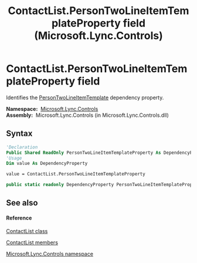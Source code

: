﻿---
title: ContactList.PersonTwoLineItemTemplateProperty field (Microsoft.Lync.Controls)
TOCTitle: PersonTwoLineItemTemplateProperty field
ms:assetid: F:Microsoft.Lync.Controls.ContactList.PersonTwoLineItemTemplateProperty_DI_3_UC_OCS14MrefLyncWPF
ms:mtpsurl: https://msdn.microsoft.com/en-us/library/microsoft.lync.controls.contactlist.persontwolineitemtemplateproperty_di_3_uc_ocs14mreflyncwpf(v=office.15)
ms:contentKeyID: 48588583
ms.date: 07/28/2014
mtps_version: v=office.15
f1_keywords:
- Microsoft.Lync.Controls.ContactList.PersonTwoLineItemTemplateProperty
dev_langs:
- CSharp
- JScript
- VB
- other
---

# ContactList.PersonTwoLineItemTemplateProperty field

Identifies the [PersonTwoLineItemTemplate](contactlist-persontwolineitemtemplate-property-microsoft-lync-controls_1.md) dependency property.

**Namespace:**  [Microsoft.Lync.Controls](microsoft-lync-controls-namespace_1.md)  
**Assembly:**  Microsoft.Lync.Controls (in Microsoft.Lync.Controls.dll)

## Syntax

``` vb
'Declaration
Public Shared ReadOnly PersonTwoLineItemTemplateProperty As DependencyProperty
'Usage
Dim value As DependencyProperty

value = ContactList.PersonTwoLineItemTemplateProperty
```

``` csharp
public static readonly DependencyProperty PersonTwoLineItemTemplateProperty
```

## See also

#### Reference

[ContactList class](contactlist-class-microsoft-lync-controls_1.md)

[ContactList members](contactlist-members-microsoft-lync-controls_1.md)

[Microsoft.Lync.Controls namespace](microsoft-lync-controls-namespace_1.md)


